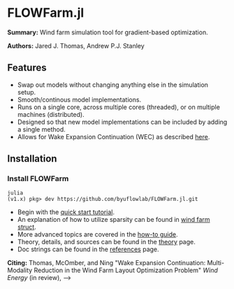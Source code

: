 # FLOWFarm.jl

**Summary:** Wind farm simulation tool for gradient-based optimization.

**Authors:** Jared J. Thomas, Andrew P.J. Stanley

## Features
- Swap out models without changing anything else in the simulation setup.
- Smooth/continous model implementations.
- Runs on a single core, across multiple cores (threaded), or on multiple machines (distributed).
- Designed so that new model implementations can be included by adding a single method.
- Allows for Wake Expansion Continuation (WEC) as described [here](Explanation.md).

## Installation

### Install FLOWFarm

```
julia
(v1.x) pkg> dev https://github.com/byuflowlab/FLOWFarm.jl.git
```

* Begin with the [quick start tutorial](Tutorial.md).
* An explanation of how to utilize sparsity can be found in [wind farm struct](WindFarmStruct.md).
* More advanced topics are covered in the [how-to guide](How_to.md).
* Theory, details, and sources can be found in the [theory](Explanation.md) page.
* Doc strings can be found in the [references](Reference.md) page.

**Citing:**
Thomas, McOmber, and Ning "Wake Expansion Continuation: Multi-Modality Reduction in the Wind Farm Layout Optimization Problem" *Wind Energy* (in review), -->


